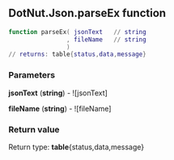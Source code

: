 ## DotNut.Json.parseEx function


```lua
function parseEx( jsonText   // string
                , fileName   // string
                )
// returns: table{status,data,message}
```


### Parameters

**jsonText** (**string**) - ![jsonText]

**fileName** (**string**) - ![fileName]

### Return value

Return type: **table**{status,data,message}

